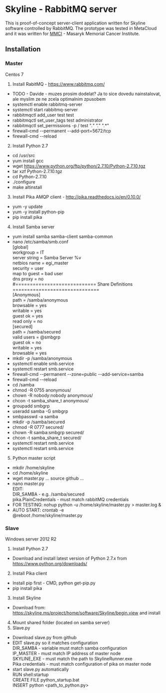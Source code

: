 # Skyline - RabbitMQ server

This is proof-of-concept server-client application written for Skyline software controlled by RabbitMQ. The prototype was tested in MetaCloud and it was written for [MMCI](https://www.mou.cz/en/) - Masaryk Memorial Cancer Institute.

## Installation

### Master
Centos 7
1) Install RabitMQ - https://www.rabbitmq.com/
- TODO - Davide - muzes prosim dodelat? Ja to sice dovedu nainstalovat, ale myslim ze ne zcela optimalnim zpusobem
- systemctl enable rabbitmq-server
- systemctl start rabbitmq-server
- rabbitmqctl add_user test test
- rabbitmqctl set_user_tags test administrator
- rabbitmqctl set_permissions -p / test ".*" ".*" ".*"
- firewall-cmd --permanent --add-port=5672/tcp
- firewall-cmd --reload

2) Install Python 2.7
- cd /usr/src
- yum install gcc
- wget https://www.python.org/ftp/python/2.7.10/Python-2.7.10.tgz
- tar xzf Python-2.7.10.tgz
- cd Python-2.7.10
- ./configure
- make altinstall

3) Install Pika AMQP client - http://pika.readthedocs.io/en/0.10.0/
- yum -y update
- yum -y install python-pip
- pip install pika

4) Install Samba server
- yum install samba samba-client samba-common
- nano /etc/samba/smb.conf<br/>
[global]<br/>
workgroup = IT<br/>
server string = Samba Server %v<br/>
netbios name = egi_master<br/>
security = user<br/>
map to guest = bad user<br/>
dns proxy = no<br/>
#============================ Share Definitions ==============================<br/>
[Anonymous]<br/>
path = /samba/anonymous<br/>
browsable = yes<br/>
writable = yes<br/>
guest ok = yes<br/>
read only = no<br/>
[secured]<br/>
path = /samba/secured<br/>
valid users = @smbgrp<br/>
guest ok = no<br/>
writable = yes<br/>
browsable = yes<br/>
- mkdir -p /samba/anonymous
- systemctl enable smb.service
- systemctl restart smb.service
- firewall-cmd --permanent --zone=public --add-service=samba
- firewall-cmd --reload
- cd /samba
- chmod -R 0755 anonymous/
- chown -R nobody:nobody anonymous/
- chcon -t samba_share_t anonymous/
- groupadd smbgrp
- useradd samba -G smbgrp
- smbpasswd -a samba
- mkdir -p /samba/secured
- chmod -R 0777 secured/
- chown -R samba:smbgrp secured/
- chcon -t samba_share_t secured/
- systemctl restart nmb.service
- systemctl restart smb.service

5) Python master script
- mkdir /home/skyline
- cd /home/skyline
- wget master.py ... source github ...
- nano master.py <br/>EDIT:<br/>
DIR_SAMBA - e.g. /samba/secured<br/>
pika.PlainCredentials - must match rabbitMQ credentials
- FOR TESTING: nohup python -u /home/skyline/master.py > master.log &
- AUTO START: crontab -e<br/>
@reboot /home/skyline/master.py

### Slave
Windows server 2012 R2
1) Install Python 2.7
- Download and install latest version of Python 2.7.x from https://www.python.org/downloads/
2) Install Pika client
- Install pip first - CMD, python get-pip.py
- pip install pika
3) Install Skyline
- Download from: https://skyline.ms/project/home/software/Skyline/begin.view and install
4) Mount shared folder (located on samba server)
5) Slave.py
- Download slave.py from github
- EDIT slave.py so it matches configuration <br/>
DIR_SAMBA         - variable must match samba configuration <br/>
IP_MASTER         - must match IP address of master node<br/>
SKYLINE_EXE       - must match the path to SkylineRunner.exe<br/>
Pika credentials  - must match configuration of pika on master node<br/>
- start slave.py automatically <br/>
RUN shell:startup<br/>
CREATE FILE python_startup.bat<br/>
INSERT python <path_to_python.py><br/>


